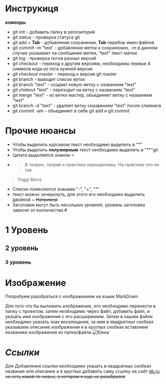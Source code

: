 # Инструкиця
***команды***
* git init - добавить папку в репозиторий 
* git status - проверка статуса git
* git add + **Tab** - добавления сохранения, **Tab** перебор имен файлов    
* git commit -m "text' - добавление меток к сохранению, -m в данном случае указывает на сообщение метки, "text" текст метки
* git log - проверка логов разных версий
* git checkout - переход к другим версиям, необходимы первые 4 символа кода из лога нужной версии
* git checkout master - переход к версия git master
* git branch - выводит список веток
* git branch "text" - создает новую ветку с названием "text"
* git chekout "text" - перезодит на ветку с названием "text"
* git merge "text" - из ветки мастер, обьединяет ветку с названием "text" 
* git branch -d "text" - удаляет ветку сназванием "text" после слиянися
* git commit -am - обьединяет в себе git add и git commit 

# **Прочие нюансы**
- Чтобы выделить *курсивом* текст необходимо выделить в "*"
- Чтобы выделить **полужирным** текст необходимо выделить в "**"git
- Цитата выделяется знаком > 
- > В теории, теория и практика неразделимы. На практике это не так.
> Yoggi Berra
- Списки помесяются знаками "-", "+", "*"
- текст можно зачеркнуть, для этого его необходимо выделить двойной ~ ~~Например~~
- Заголовки могут быть несольких уровней, уровень заголовка зависит от колличества #
# 1 Уровень
## 2 уровень
### 3 уровень



# Изображение
Попробуем разобраться с изображением на языке MarkDown

Для того что бы выложить изображение, его необходимо перенести в папку с проектом, затем необходимо через файл, добавить файл, и указать имя изображения с его расширением. Затем в нашем файле необходимо указать знак восклицания, за ним в квадратных скобках указываем описание изображения и в круглых скобках вставляем названиее изображения из папки/файла
![Юкки](yukki.jpg)

# __*Ссылки*__
Для Добавления ссылки необходимо указать в квадратных скобках название или описание и в круглых добавить саму ссылку на сайт
[gb.ru](gb.ru)
~~но есть какой то нюанс, в котором я еще не разобрался~~